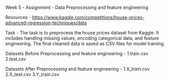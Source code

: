 Week 5 - Assignment -
Data Preprocessing and feature engineering

Resources - https://www.kaggle.com/competitions/house-prices-advanced-regression-techniques/data

Task - The task is to preprocess the house prices dataset from Kaggle. 
       It includes handling missing values, encoding categorical data, and feature engineering.
       The final cleaned data is saved as CSV files for model training.

Datasets Before Preprocessing and feature engineering - 
1.train.csv
2.test.csv

Datasets After Preprocessing and feature engineering -
1.X_train.csv
2.X_test.csv
3.Y_train.csv
